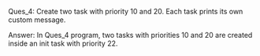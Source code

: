 Ques_4: Create two task with priority 10 and 20. Each task prints its own custom message.

Answer: In Ques_4 program, two tasks with priorities 10 and 20 are created inside an init task 
        with priority 22.